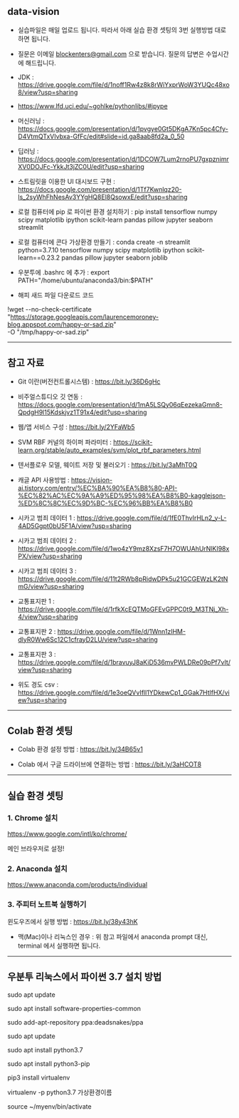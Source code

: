 ## data-vision

- 실습파일은 매일 업로드 됩니다. 따라서 아래 실습 환경 셋팅의 3번 실행방법 대로 하면 됩니다. 

- 질문은 이메일  blockenters@gmail.com 으로 받습니다. 질문의 답변은 수업시간에 해드립니다. 

- JDK : https://drive.google.com/file/d/1noff1Rw4z8k8rWiYxprWoW3YUQc48xo8/view?usp=sharing

- https://www.lfd.uci.edu/~gohlke/pythonlibs/#jpype

- 머신러닝 : https://docs.google.com/presentation/d/1pvgye0Gt5DKgA7Kn5pc4Cfy-D4VtmQTxVIvbxa-GfFc/edit#slide=id.ga8aab8fd2a_0_50

- 딥러닝 : https://docs.google.com/presentation/d/1DCOW7Lum2rnoPU7gxpznimrXV0DOJFc-YkkJt3jZC0U/edit?usp=sharing

- 스트림릿을 이용한 UI 대시보드 구현 : https://docs.google.com/presentation/d/1Tf7Kwnlqz20-ls_2syWhFhNesAv3YYgHQ8El8QsowxE/edit?usp=sharing

- 로컬 컴퓨터에 pip 로 파이썬 환경 설치하기 : pip install tensorflow numpy scipy matplotlib ipython scikit-learn pandas pillow jupyter seaborn streamlit

- 로컬 컴퓨터에 콘다 가상환경 만들기 : conda create -n streamlit python=3.7.10 tensorflow numpy scipy matplotlib ipython scikit-learn==0.23.2 pandas pillow jupyter seaborn joblib

- 우분투에 .bashrc 에 추가 : export PATH="/home/ubuntu/anaconda3/bin:$PATH"

- 해피 새드 파일 다운로드 코드 

!wget --no-check-certificate \
    "https://storage.googleapis.com/laurencemoroney-blog.appspot.com/happy-or-sad.zip" \
    -O "/tmp/happy-or-sad.zip"

---

## 참고 자료

- Git 이란(버전컨트롤시스템) : https://bit.ly/36D6gHc

- 비주얼스튜디오 깃 연동 : https://docs.google.com/presentation/d/1mA5LSQy06qEezekaGmn8-QpdgH9l15Kdskjvz1T91x4/edit?usp=sharing

- 웹/앱 서비스 구성 : https://bit.ly/2YFaWb5

- SVM RBF 커널의 하이퍼 파라미터 : https://scikit-learn.org/stable/auto_examples/svm/plot_rbf_parameters.html

- 텐서플로우 모델, 웨이트 저장 및 불러오기 : https://bit.ly/3aMhT0Q

- 캐글 API 사용방법 : https://vision-ai.tistory.com/entry/%EC%BA%90%EA%B8%80-API-%EC%82%AC%EC%9A%A9%ED%95%98%EA%B8%B0-kagglejson-%ED%8C%8C%EC%9D%BC-%EC%96%BB%EA%B8%B0

- 시카고 범죄 데이터 1 : https://drive.google.com/file/d/1fE0ThvIrHLn2_y-L-4AD5Ggpt0bU5F1A/view?usp=sharing

- 시카고 범죄 데이터 2 : https://drive.google.com/file/d/1wo4zY9mz8XzsF7H7OWUAhUrNlKI98xPX/view?usp=sharing

- 시카고 범죄 데이터 3 : https://drive.google.com/file/d/11t2RWb8pRidwDPk5u21GCGEWzLK2tNmG/view?usp=sharing

- 교통표지판 1 : https://drive.google.com/file/d/1rfkXcEQTMoGFEvGPPC0t9_M3TNj_Xh-4/view?usp=sharing

- 교통표지판 2 : https://drive.google.com/file/d/1Wnn1zlHM-dlyR0Ww6Sc12C1cfrayD2LU/view?usp=sharing

- 교통표지판 3 : https://drive.google.com/file/d/1bravuyJ8aKiD536mvPWLDRe09pPf7vIt/view?usp=sharing

- 위도 경도 csv : https://drive.google.com/file/d/1e3oeQVvIfll1YDkewCp1_GGak7HtlfHX/view?usp=sharing

---

## Colab 환경 셋팅

- Colab 환경 설정 방법 : https://bit.ly/34B65v1 

- Colab 에서 구글 드라이브에 연결하는 방법 : https://bit.ly/3aHCOT8

---


## 실습 환경 셋팅 

### 1. Chrome 설치 

https://www.google.com/intl/ko/chrome/

메인 브라우저로 설정!

### 2. Anaconda 설치

https://www.anaconda.com/products/individual

### 3. 주피터 노트북 실행하기 

윈도우즈에서 실행 방법 : https://bit.ly/38y43hK

- 맥(Mac)이나 리눅스인 경우 : 위 참고 파일에서 anaconda prompt 대신, terminal 에서 실행하면 됩니다.

--------


## 우분투 리눅스에서 파이썬 3.7 설치 방법

sudo apt update

sudo apt install software-properties-common

sudo add-apt-repository ppa:deadsnakes/ppa 

sudo apt update 

sudo apt install python3.7

sudo apt install python3-pip

pip3 install virtualenv  

virtualenv -p python3.7 가상환경이름

source ~/myenv/bin/activate
